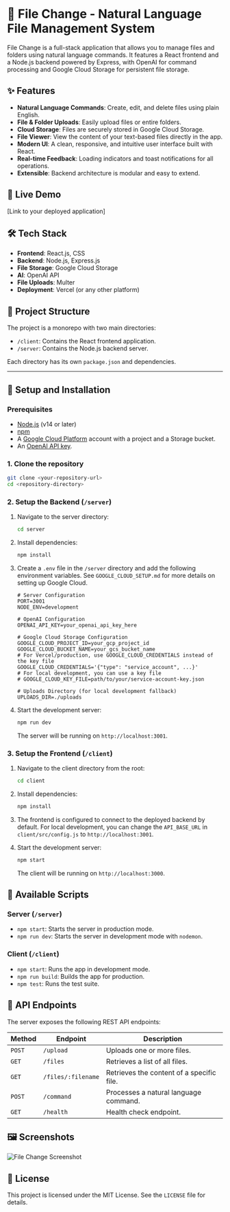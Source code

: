 # 📁 File Change - Natural Language File Management System

File Change is a full-stack application that allows you to manage files and folders using natural language commands. It features a React frontend and a Node.js backend powered by Express, with OpenAI for command processing and Google Cloud Storage for persistent file storage.

## ✨ Features

- **Natural Language Commands**: Create, edit, and delete files using plain English.
- **File & Folder Uploads**: Easily upload files or entire folders.
- **Cloud Storage**: Files are securely stored in Google Cloud Storage.
- **File Viewer**: View the content of your text-based files directly in the app.
- **Modern UI**: A clean, responsive, and intuitive user interface built with React.
- **Real-time Feedback**: Loading indicators and toast notifications for all operations.
- **Extensible**: Backend architecture is modular and easy to extend.

## 🚀 Live Demo

[Link to your deployed application]

## 🛠️ Tech Stack

- **Frontend**: React.js, CSS
- **Backend**: Node.js, Express.js
- **File Storage**: Google Cloud Storage
- **AI**: OpenAI API
- **File Uploads**: Multer
- **Deployment**: Vercel (or any other platform)

## 📂 Project Structure

The project is a monorepo with two main directories:

- `/client`: Contains the React frontend application.
- `/server`: Contains the Node.js backend server.

Each directory has its own `package.json` and dependencies.

---

## 🔧 Setup and Installation

### Prerequisites

- [Node.js](https://nodejs.org/) (v14 or later)
- [npm](https://www.npmjs.com/)
- A [Google Cloud Platform](https://cloud.google.com/) account with a project and a Storage bucket.
- An [OpenAI API key](https://platform.openai.com/signup).

### 1. Clone the repository

```bash
git clone <your-repository-url>
cd <repository-directory>
```

### 2. Setup the Backend (`/server`)

1.  Navigate to the server directory:
    ```bash
    cd server
    ```

2.  Install dependencies:
    ```bash
    npm install
    ```

3.  Create a `.env` file in the `/server` directory and add the following environment variables. See `GOOGLE_CLOUD_SETUP.md` for more details on setting up Google Cloud.

    ```env
    # Server Configuration
    PORT=3001
    NODE_ENV=development

    # OpenAI Configuration
    OPENAI_API_KEY=your_openai_api_key_here

    # Google Cloud Storage Configuration
    GOOGLE_CLOUD_PROJECT_ID=your_gcp_project_id
    GOOGLE_CLOUD_BUCKET_NAME=your_gcs_bucket_name
    # For Vercel/production, use GOOGLE_CLOUD_CREDENTIALS instead of the key file
    GOOGLE_CLOUD_CREDENTIALS='{"type": "service_account", ...}'
    # For local development, you can use a key file
    # GOOGLE_CLOUD_KEY_FILE=path/to/your/service-account-key.json

    # Uploads Directory (for local development fallback)
    UPLOADS_DIR=./uploads
    ```

4.  Start the development server:
    ```bash
    npm run dev
    ```
    The server will be running on `http://localhost:3001`.

### 3. Setup the Frontend (`/client`)

1.  Navigate to the client directory from the root:
    ```bash
    cd client
    ```

2.  Install dependencies:
    ```bash
    npm install
    ```

3.  The frontend is configured to connect to the deployed backend by default. For local development, you can change the `API_BASE_URL` in `client/src/config.js` to `http://localhost:3001`.

4.  Start the development server:
    ```bash
    npm start
    ```
    The client will be running on `http://localhost:3000`.

## 📜 Available Scripts

### Server (`/server`)

- `npm start`: Starts the server in production mode.
- `npm run dev`: Starts the server in development mode with `nodemon`.

### Client (`/client`)

- `npm start`: Runs the app in development mode.
- `npm run build`: Builds the app for production.
- `npm test`: Runs the test suite.

## 🔌 API Endpoints

The server exposes the following REST API endpoints:

| Method | Endpoint             | Description                                   |
| ------ | -------------------- | --------------------------------------------- |
| `POST` | `/upload`            | Uploads one or more files.                    |
| `GET`  | `/files`             | Retrieves a list of all files.                |
| `GET`  | `/files/:filename`   | Retrieves the content of a specific file.     |
| `POST` | `/command`           | Processes a natural language command.         |
| `GET`  | `/health`            | Health check endpoint.                        |

## 🖼️ Screenshots

![File Change Screenshot](./assets/Screenshot(140).png)

## 📄 License

This project is licensed under the MIT License. See the `LICENSE` file for details. 